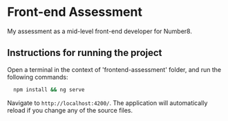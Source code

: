 # Front-end Assessment
My assessment as a mid-level front-end developer for Number8.

## Instructions for running the project

Open a terminal in the context of 'frontend-assessment' folder, and run the following commands:

```bash
  npm install && ng serve
```

Navigate to `http://localhost:4200/`. The application will automatically reload if you change any of the source files.